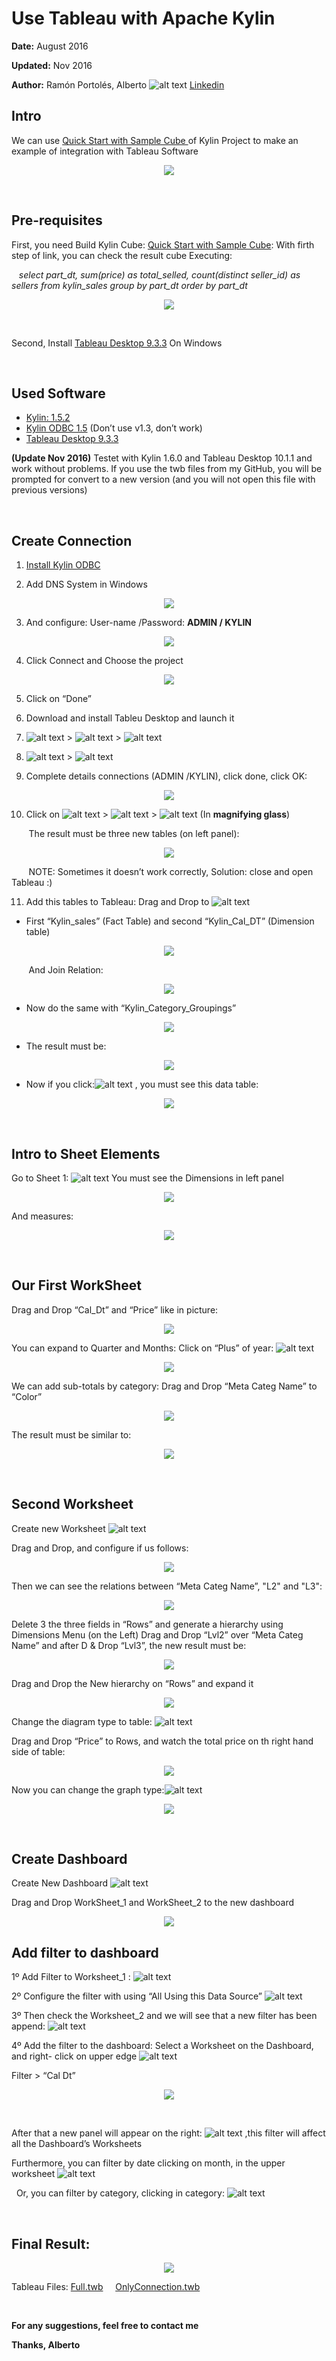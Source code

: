 # Use Tableau with Apache Kylin
**Date:** August 2016

**Updated:** Nov 2016

**Author:** Ramón Portolés, Alberto  ![alt text](./Images/00.png)   [Linkedin](https://www.linkedin.com/in/alberto-ramon-portoles-a02b523b "My Linkedin")  		

## Intro
We can use [Quick Start with Sample Cube ](http://kylin.apache.org/docs15/tutorial/kylin_sample.html "Build Instructions") of Kylin Project to make an example of integration with Tableau Software

<p align="center">
  <img src=./Images/50.png />
</p>

&nbsp;
&nbsp;
## Pre-requisites
First, you need Build Kylin Cube: [Quick Start with Sample Cube](http://kylin.apache.org/docs15/tutorial/kylin_sample.html "Build Instructions"): With firth step of link, you can check the result cube Executing:

&nbsp;&nbsp;&nbsp;*select part_dt, sum(price) as total_selled, count(distinct seller_id) as sellers from kylin_sales group by part_dt order by part_dt*


<p align="center">
  <img src=./Images/48.png />
</p>
&nbsp;

Second, Install [Tableau Desktop 9.3.3](http://www.tableau.com/products/desktop/download "Download") On Windows

&nbsp;
&nbsp;
## Used Software
+ [Kylin: 1.5.2](http://kylin.apache.org/download/ "Download")
+ [Kylin ODBC 1.5](http://kylin.apache.org/docs15/tutorial/odbc.html "Download") (Don’t use v1.3, don’t work)
+ [Tableau Desktop 9.3.3](http://www.tableau.com/products/desktop/download "Download")

**(Update Nov 2016)** Testet with Kylin 1.6.0 and Tableau Desktop 10.1.1 and work without problems. If you use the twb files from my GitHub, you will be prompted  for  convert to a new version (and you will not open this file with previous versions)

&nbsp;
&nbsp;
## Create Connection
1. [Install Kylin ODBC](http://kylin.apache.org/docs15/tutorial/odbc.html "Install")

2. Add DNS System in Windows
<p align="center">
  <img src=./Images/01.png />
</p>

3. And configure: User-name /Password: **ADMIN / KYLIN**
<p align="center">
  <img src=./Images/02.png />
</p>

4. Click Connect and Choose the project
<p align="center">
  <img src=./Images/03.png />
</p>

5. Click on “Done”

6. Download and install Tableu Desktop  and launch it

7. ![alt text](./Images/04.png) > ![alt text](./Images/05.png) > ![alt text](./Images/06.png)

8. ![alt text](./Images/07.png) > ![alt text](./Images/08.png)

9. Complete details connections (ADMIN /KYLIN), click done, click OK:
<p align="center">
  <img src=./Images/09.png />
</p>

10. Click on ![alt text](./Images/10.png) > ![alt text](./Images/11.png) > ![alt text](./Images/12.png) (In **magnifying glass**)

 &nbsp;&nbsp;&nbsp;&nbsp;&nbsp;&nbsp; The result must be three new tables (on left panel):
<p align="center">
  <img src=./Images/13.png />
</p>

 &nbsp;&nbsp;&nbsp;&nbsp;&nbsp;&nbsp; NOTE: Sometimes it doesn’t work correctly, Solution: close and open Tableau  :)

11. Add this tables to Tableau: Drag and Drop to ![alt text](./Images/14.png)

* First “Kylin_sales” (Fact Table) and second “Kylin_Cal_DT” (Dimension table)
<p align="center">
  <img src=./Images/15.png />
</p>

&nbsp;&nbsp;&nbsp;&nbsp;&nbsp;&nbsp; And Join Relation:
<p align="center">
  <img src=./Images/16.png />
</p>

* Now do the same with “Kylin_Category_Groupings”
<p align="center">
  <img src=./Images/17.png />
</p>

* The result must be:
<p align="center">
  <img src=./Images/18.png />
</p>


* Now if you click:![alt text](./Images/19.png) , you must see this data table:
<p align="center">
  <img src=./Images/20.png />
</p>

&nbsp;
&nbsp;
## Intro to Sheet Elements
Go to Sheet 1: ![alt text](./Images/21.png)
You must see the Dimensions in left panel
<p align="center">
  <img src=./Images/22.png />
</p>

And measures:
<p align="center">
  <img src=./Images/23.png />
</p>

&nbsp;
&nbsp;
## Our First WorkSheet
Drag and Drop “Cal_Dt” and “Price” like in picture:
<p align="center">
  <img src=./Images/24.png />
</p>

You can expand to Quarter and Months: Click on “Plus” of year: ![alt text](./Images/25.png)
<p align="center">
  <img src=./Images/26.png />
</p>

We can add sub-totals  by category: Drag and Drop “Meta Categ Name” to “Color”
<p align="center">
  <img src=./Images/27.png />
</p>

The result must be similar to:
<p align="center">
  <img src=./Images/28.png />
</p>

&nbsp;
&nbsp;
## Second Worksheet
Create new Worksheet ![alt text](./Images/29.png)

Drag and Drop, and configure if us follows:
<p align="center">
  <img src=./Images/30.png />
</p>

Then we can see the relations between  “Meta Categ Name”,  "L2" and "L3":
<p align="center">
  <img src=./Images/31.png />
</p>

Delete 3 the three fields in “Rows” and generate a hierarchy using Dimensions Menu (on the Left) Drag and Drop “Lvl2” over “Meta Categ Name” and after D & Drop “Lvl3”, the new result must be:
<p align="center">
  <img src=./Images/32.png />
</p>

Drag and Drop the New hierarchy on “Rows” and expand it
<p align="center">
  <img src=./Images/33.png />
</p>

Change the diagram type to table: ![alt text](./Images/34.png)

Drag and Drop “Price” to Rows, and watch the total price on th right hand side of table:
<p align="center">
  <img src=./Images/35.png />
</p>

Now you can change the graph type:![alt text](./Images/36.png)
<p align="center">
  <img src=./Images/37.png />
</p>


&nbsp;
&nbsp;
## Create Dashboard
Create New Dashboard ![alt text](./Images/38.png)

Drag and Drop WorkSheet_1 and WorkSheet_2 to the new dashboard
<p align="center">
  <img src=./Images/39.png />
</p>


## Add filter to dashboard
1º Add Filter to Worksheet_1 : ![alt text](./Images/40.png)

2º Configure the filter with using “All Using this Data Source” ![alt text](./Images/41.png)

3º Then check the Worksheet_2 and we will see that a new filter has been append: ![alt text](./Images/42.png)

4º Add the filter to the dashboard: Select a Worksheet on the Dashboard, and right- click on upper edge ![alt text](./Images/43.png)

Filter > “Cal Dt”
<p align="center">
  <img src=./Images/44.png />
</p>
&nbsp;

After that  a new  panel will appear on the right: ![alt text](./Images/45.png) ,this filter will affect  all the Dashboard’s Worksheets

Furthermore, you can filter by date clicking on month, in the upper worksheet ![alt text](./Images/46.png)

&nbsp;
Or, you can filter by category, clicking in category: ![alt text](./Images/47.png)

&nbsp;
&nbsp;
## Final Result:
<p align="center">
  <img src=./Images/49.png />
</p>

Tableau Files: [Full.twb](https://github.com/albertoRamon/Kylin/blob/master/KylinWithTableau/Full.twb "Download Full Example") &nbsp;&nbsp;&nbsp;
 [OnlyConnection.twb](https://github.com/albertoRamon/Kylin/blob/master/KylinWithTableau/OnlyConnection.twb "Download with only Connection")

&nbsp;
&nbsp;

**__For any suggestions, feel free to contact me__**

**__Thanks, Alberto__**




